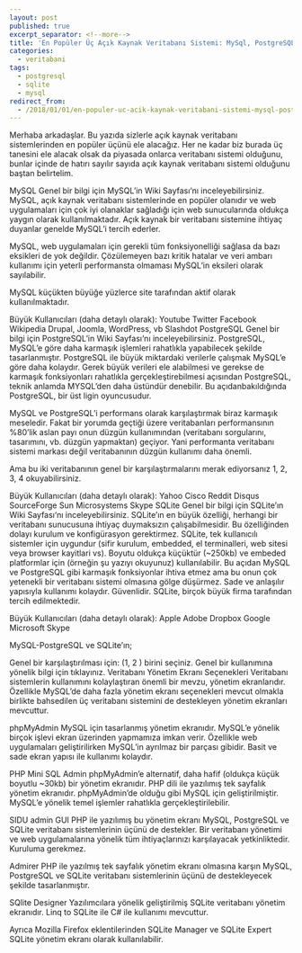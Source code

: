 ```yaml
---
layout: post
published: true
excerpt_separator: <!--more-->
title: 'En Popüler Üç Açık Kaynak Veritabanı Sistemi: MySql, PostgreSQL ve SQLite'
categories:
  - veritabani
tags:
  - postgresql
  - sqlite
  - mysql
redirect_from:
  - /2018/01/01/en-populer-uc-acik-kaynak-veritabani-sistemi-mysql-postgresql-ve-sqlite/   
---
```

Merhaba arkadaşlar. Bu yazıda sizlerle açık kaynak veritabanı sistemlerinden en popüler üçünü ele alacağız. Her ne kadar biz burada üç tanesini ele alacak olsak da piyasada onlarca veritabanı sistemi olduğunu, bunlar içinde de hatırı sayılır sayıda açık kaynak veritabanı sistemi olduğunu baştan belirtelim.

<!--more-->

MySQL
Genel bir bilgi için MySQL’in Wiki Sayfası‘nı inceleyebilirsiniz. MySQL, açık kaynak veritabanı sistemlerinde en popüler olanıdır ve web uygulamaları için çok iyi olanaklar sağladığı için web sunucularında oldukça yaygın olarak kullanılmaktadır. Açık kaynak bir veritabanı sistemine ihtiyaç duyanlar genelde MySQL’i tercih ederler.

MySQL, web uygulamaları için gerekli tüm fonksiyonelliği sağlasa da bazı eksikleri de yok değildir. Çözülemeyen bazı kritik hatalar ve veri ambarı kullanımı için yeterli performansta olmaması MySQL’in eksileri olarak sayılabilir.

MySQL küçükten büyüğe yüzlerce site tarafından aktif olarak kullanılmaktadır.

Büyük Kullanıcıları (daha detaylı olarak):
Youtube
Twitter
Facebook
Wikipedia
Drupal, Joomla, WordPress, vb
Slashdot
PostgreSQL
Genel bir bilgi için PostgreSQL’in Wiki Sayfası‘nı inceleyebilirsiniz. PostgreSQL, MySQL’e göre daha karmaşık işlemleri rahatlıkla yapabilecek şekilde tasarlanmıştır. PostgreSQL ile büyük miktardaki verilerle çalışmak MySQL’e göre daha kolaydır. Gerek büyük verileri ele alabilmesi ve gerekse de karmaşık fonksiyonları rahatlıkla gerçekleştirebilmesi açısından PostgreSQL, teknik anlamda MYSQL’den daha üstündür denebilir. Bu açıdanbakıldığında PostgreSQL, bir üst ligin oyuncusudur.

MySQL ve PostgreSQL’i performans olarak karşılaştırmak biraz karmaşık meseledir. Fakat bir yorumda geçtiği üzere veritabanları performansının %80’lik aslan payı onun düzgün kullanımından (veritabanı sorgularını, tasarımını, vb. düzgün yapmaktan) geçiyor. Yani performanta veritabanı sistemi markası değil veritabanının düzgün kullanımı daha önemli.

Ama bu iki veritabanının genel bir karşılaştırmalarını merak ediyorsanız 1, 2, 3, 4 okuyabilirsiniz.

 Büyük Kullanıcıları (daha detaylı olarak):
Yahoo
Cisco
Reddit
Disqus
SourceForge
Sun Microsystems
Skype
SQLite
Genel bir bilgi için SQLite’ın Wiki Sayfası‘nı inceleyebilirsiniz. SQLite’ın en büyük özelliği, herhangi bir veritabanı sunucusuna ihtiyaç duymaksızın çalışabilmesidir. Bu özelliğinden dolayı kurulum ve konfigürasyon gerektirmez. SQLite, tek kullanıcılı sistemler için uygundur (sifir kurulum, embedded, el terminalleri, web sitesi veya browser kayitlari vs). Boyutu oldukça küçüktür (~250kb) ve embeded platformlar için (örneğin şu yazıyı okuyunuz) kullanılabilir. Bu açıdan MySQL ve PostgreSQL gibi karmaşık fonksiyonlar ihtiva etmez ama bu onun çok yetenekli bir veritabanı sistemi olmasına gölge düşürmez. Sade ve anlaşılır yapısıyla kullanımı kolaydır. Güvenlidir. SQLite, birçok büyük firma tarafından tercih edilmektedir.

 Büyük Kullanıcıları (daha detaylı olarak):
Apple
Adobe
Dropbox
Google
Microsoft
Skype

MySQL-PostgreSQL ve SQLite’ın;

Genel bir karşılaştırılması için:  (1, 2 ) birini seçiniz.
Genel bir kullanımına yönelik bilgi için tıklayınız.
Veritabanı Yönetim Ekranı Seçenekleri
Veritabanı sistemlerin kullanımını kolaylaştıran önemli bir mevzu, yönetim ekranlarıdır. Özellikle MySQL’de daha fazla yönetim ekranı seçenekleri mevcut olmakla birlikte bahsedilen üç veritabanı sistemini de destekleyen yönetim ekranları mevcuttur.

phpMyAdmin
MySQL için tasarlanmış yönetim ekranıdır. MySQL’e yönelik birçok işlevi ekran üzerinden yapmamıza imkan verir. Özellikle web uygulamaları geliştirilirken MySQL’in ayrılmaz bir parçası gibidir. Basit ve sade ekran yapısı ile kullanımı kolaydır.

PHP Mini SQL Admin
phpMyAdmin’e alternatif, daha hafif (oldukça küçük boyutlu ~30kb) bir yönetim ekranıdır. PHP dili ile yazılımış tek sayfalık yönetim ekranıdır. phpMyAdmin’de olduğu gibi MySQL için geliştirilmiştir. MySQL’e yönelik temel işlemler rahatlıkla gerçekleştirilebilir.

SIDU admin GUI
PHP ile yazılımış bu yönetim ekranı MySQL, PostgreSQL ve SQLite veritabanı sistemlerinin üçünü de destekler. Bir veritabanı yönetimi ve web uygulamalarına yönelik tüm ihtiyaçlarınızı karşılayacak yetkinliktedir. Kuruluma gerekmez.

Admirer
PHP ile yazılmış tek sayfalık yönetim ekranı olmasına karşın MySQL, PostgreSQL ve SQLite veritabanı sistemlerinin üçünü de destekleyecek şekilde tasarlanmıştır.

SQlite Designer
Yazılımcılara yönelik geliştirilmiş SQLite veritabanı yönetim ekranıdır.  Linq to SQLite ile C# ile kullanımı mevcuttur.

Ayrıca Mozilla Firefox eklentilerinden SQLite Manager ve SQLite Expert SQLite yönetim ekranı olarak kullanılabilir.
